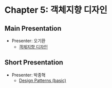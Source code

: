 # Chapter 5: 객체지향 디자인 

## Main Presentation 

- Presenter: 오기환
  - [객체지향 디자인](slides/ch5-object-oriented-design.pdf)

## Short Presentation

- Presenter: 박종혁
  - [Design Patterns (basic)](slides/ch5-design-patterns-basic.pdf)
